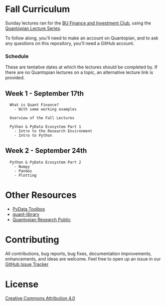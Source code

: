 # Fall Curriculum

Sunday lectures ran for the [BU Finance and Investment Club](http://buinvest.org), using the [Quantopian Lecture Series](https://www.quantopian.com/lectures).

To follow along, you'll need to make an account on Quantopian, and to ask any questions on this repository, you'll need a GitHub account.

### Schedule

These are tentative dates at which the lectures should be completed by. If there are no Quantopian lectures on a topic, an alternative lecture link is provided.

Week 1 - September 17th
------------------------
```
  What is Quant Finance?
    - With some working examples

  Overview of the Fall Lectures

  Python & PyData Ecosystem Part 1
    - Intro to the Research Environment
    - Intro to Python
```

Week 2 - September 24th
------------------------
```
  Python & PyData Ecosystem Part 2
    - Numpy
    - Pandas
    - Plotting
```

# Other Resources

- [PyData Toolbox](https://github.com/ssanderson/pydata-toolbox)
- [quant-library](https://github.com/bualpha/quant-library)
- [Quantopian Research Public](https://github.com/quantopian/research_public)

# Contributing

All contributions, bug reports, bug fixes, documentation improvements, enhancements, and ideas are welcome. Feel free to open up an issue in our [GitHub Issue Tracker](https://github.com/bualpha/fall-curriculum/issues/new)

# License

[Creative Commons Attribution 4.0](https://creativecommons.org/licenses/by/4.0/legalcode)
